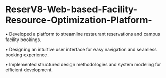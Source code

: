 # ReserV8-Web-based-Facility-Resource-Optimization-Platform-
• Developed a platform to streamline restaurant reservations and campus facility bookings.

• Designing an intuitive user interface for easy navigation and seamless booking experience.

• Implemented structured design methodologies and system modeling for efficient development.
